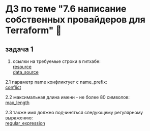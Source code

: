 # ДЗ по теме "7.6 написание собственных провайдеров для Terraform" :blowfish:
  
## задача 1
1. ссылки на требуемые строки в гитхабе:  
[resource](https://github.com/hashicorp/terraform-provider-aws/blob/35aeb0188c41384aff566cec2e48b31093237901/internal/provider/provider.go#L902)  
[data_source](https://github.com/hashicorp/terraform-provider-aws/blob/35aeb0188c41384aff566cec2e48b31093237901/internal/provider/provider.go#L423)  
  
2.1 параметр name конфликтует с name_prefix:  
[conflict](https://github.com/hashicorp/terraform-provider-aws/blob/35aeb0188c41384aff566cec2e48b31093237901/internal/service/sqs/queue.go#L87)  
  
2.2 максимальная длина имени - не более 80 символов:  
[max_length](https://github.com/hashicorp/terraform-provider-aws/blob/35aeb0188c41384aff566cec2e48b31093237901/internal/service/sqs/queue.go#L427)  
  
2.3 также имя должно подчиняться следующему регулярному выражению:  
[regular_expression](https://github.com/hashicorp/terraform-provider-aws/blob/35aeb0188c41384aff566cec2e48b31093237901/internal/service/sqs/queue.go#L425)  
